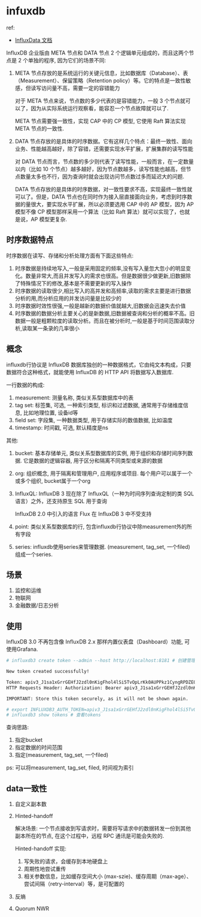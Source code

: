 # infuxdb
ref:
- [InfluxData 文档](https://docs.influxdb.org.cn/)

InfluxDB 企业版由 META 节点和 DATA 节点 2 个逻辑单元组成的，而且这两个节点是 2 个单独的程序, 因为它们的场景不同:
1. META 节点存放的是系统运行的关键元信息，比如数据库（Database）、表（Measurement）、保留策略（Retention policy）等。它的特点是一致性敏感，但读写访问量不高，需要一定的容错能力

	对于 META 节点来说，节点数的多少代表的是容错能力，一般 3 个节点就可以了，因为从实际系统运行观察看，能容忍一个节点故障就可以了.

	META 节点需要强一致性，实现 CAP 中的 CP 模型, 它使用 Raft 算法实现 META 节点的一致性.
1. DATA 节点存放的是具体的时序数据。它有这样几个特点：最终一致性、面向业务、性能越高越好，除了容错，还需要实现水平扩展，扩展集群的读写性能

	对 DATA 节点而言，节点数的多少则代表了读写性能，一般而言，在一定数量以内（比如 10 个节点）越多越好，因为节点数越多，读写性能也越高，但节点数量太多也不行，因为查询时就会出现访问节点数过多而延迟大的问题.

	DATA 节点存放的是具体的时序数据，对一致性要求不高，实现最终一致性就可以了。但是，DATA 节点也在同时作为接入层直接面向业务，考虑到时序数据的量很大，要实现水平扩展，所以必须要选用 CAP 中的 AP 模型，因为 AP 模型不像 CP 模型那样采用一个算法（比如 Raft 算法）就可以实现了，也就是说，AP 模型更复杂.

## 时序数据特点
时序数据在读写、存储和分析处理方面有下面这些特点: 
1. 时序数据是持续地写入,一般是采用固定的频率,没有写入量忽大忽小的明显变化。数量非常大,而且并发写入的需求也很高。但是数据很少做更新,旧数据除了特殊情况下的修改,基本是不需要更新的写入操作 
1. 时序数据的读取很少,相比写入的高并发和高频率,读取的需求主要是进行数据分析的用,而分析应用的并发访问量是比较少的
1. 时序数据时效性很强,一般是越新的数据价值就越大,旧数据会迅速失去价值
1. 时序数据的数据分析主要关心的是新数据,旧数据被查询和分析的概率不高。旧数据一般是粗颗粒度的读取分析。而且在被分析时,一般是基于时间范围读取分析,读取某一条录的几率很小

## 概念
influxdb行协议是 InfluxDB 数据库独创的一种数据格式，它由纯文本构成，只要数据符合这种格式，就能使用 InfluxDB 的 HTTP API 将数据写入数据库.

一行数据的构成:
1. measurement: 测量名称, 类似关系型数据库中的表
1. tag set: 标签集, 可选, 一种索引类型, 标识和过滤数据, 通常用于存储维度信息, 比如地理位置, 设备id等
1. field set: 字段集, 一种数据类型, 用于存储实际的数值数据, 比如温度
1. timestamp: 时间戳, 可选, 默认精度是ns

其他:
1. bucket: 基本存储单元, 类似关系型数据库的实例, 用于组织和存储时间序列数据. 它是数据的逻辑容器, 用于区分和隔离不同类型或来源的数据
1. org: 组织概念, 用于隔离和管理用户, 应用程序或项目. 每个用户可以属于一个或多个组织, bucket属于一个org
1. InfluxQL: InfluxDB 3 现在除了 InfluxQL（一种为时间序列查询定制的类 SQL 语言）之外，还支持原生 SQL 用于查询

	InfluxDB 2.0 中引入的语言 Flux 在 InfluxDB 3 中不受支持
1. point: 类似关系型数据库的行, 包含influxdb行协议中除measurement外的所有字段
1. series: influxdb使用series来管理数据. (measurement, tag_set, 一个filed)组成一个series.

## 场景
1. 监控和运维
1. 物联网
1. 金融数据/日志分析

## 使用
InfluxDB 3.0 不再包含像 InfluxDB 2.x 那样内置仪表盘（Dashboard）功能, 可使用Grafana.

```bash
# influxdb3 create token --admin --host http://localhost:8181 # 创建管理员令牌

New token created successfully!

Token: apiv3_J1sa1xGrrGEHfJ2zdl0nKigFhol4lSi5TvOpLrKk0AUPPkz1CyngRPDZEOkjXJCEm1AYfzKk8uJaEsf0MkF0Ww
HTTP Requests Header: Authorization: Bearer apiv3_J1sa1xGrrGEHfJ2zdl0nKigFhol4lSi5TvOpLrKk0AUPPkz1CyngRPDZEOkjXJCEm1AYfzKk8uJaEsf0MkF0Ww

IMPORTANT: Store this token securely, as it will not be shown again.

# export INFLUXDB3_AUTH_TOKEN=apiv3_J1sa1xGrrGEHfJ2zdl0nKigFhol4lSi5TvOpLrKk0AUPPkz1CyngRPDZEOkjXJCEm1AYfzKk8uJaEsf0MkF0Ww
# influxdb3 show tokens # 查看tokens
```

查询思路:
1. 指定bucket
1. 指定数据的时间范围
1. 指定(measurement, tag_set, 一个filed)

ps: 可以将measurement, tag_set, filed, 时间视为索引

## data一致性
1. 自定义副本数
1. Hinted-handoff
	
	解决场景: 一个节点接收到写请求时，需要将写请求中的数据转发一份到其他副本所在的节点, 在这个过程中，远程 RPC 通讯是可能会失败的.

	Hinted-handoff 实现:
	1. 写失败的请求，会缓存到本地硬盘上
	1. 周期性地尝试重传
	1. 相关参数信息，比如缓存空间大小 (max-szie)、缓存周期（max-age）、尝试间隔（retry-interval）等，是可配置的
1. 反熵
1. Quorum NWR